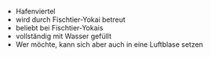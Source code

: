 -   Hafenviertel
-   wird durch Fischtier-Yokai betreut
-   beliebt bei Fischtier-Yokais
-   vollständig mit Wasser gefüllt
-   Wer möchte, kann sich aber auch in eine Luftblase setzen